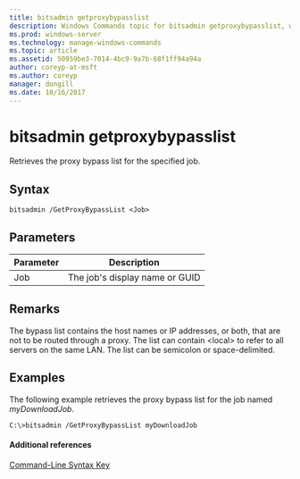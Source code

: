 ```yaml
---
title: bitsadmin getproxybypasslist
description: Windows Commands topic for bitsadmin getproxybypasslist, which retrieves the proxy bypass list for the specified job.
ms.prod: windows-server
ms.technology: manage-windows-commands
ms.topic: article
ms.assetid: 50959be3-7014-4bc9-9a7b-68f1ff94a94a
author: coreyp-at-msft
ms.author: coreyp
manager: dongill
ms.date: 10/16/2017
---
```


# bitsadmin getproxybypasslist

Retrieves the proxy bypass list for the specified job.

## Syntax

```
bitsadmin /GetProxyBypassList <Job>
```

## Parameters

|Parameter|Description|
|---------|-----------|
|Job|The job's display name or GUID|

## Remarks

The bypass list contains the host names or IP addresses, or both, that are not to be routed through a proxy. The list can contain \<local> to refer to all servers on the same LAN. The list can be semicolon or space-delimited.

## <a name=BKMK_examples></a>Examples

The following example retrieves the proxy bypass list for the job named *myDownloadJob*.
```
C:\>bitsadmin /GetProxyBypassList myDownloadJob
```

#### Additional references

[Command-Line Syntax Key](command-line-syntax-key.md)
